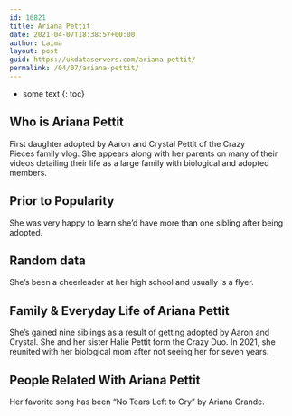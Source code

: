```yaml
---
id: 16821
title: Ariana Pettit
date: 2021-04-07T18:38:57+00:00
author: Laima
layout: post
guid: https://ukdataservers.com/ariana-pettit/
permalink: /04/07/ariana-pettit/
---
```


* some text
{: toc}


## Who is Ariana Pettit
                  
                  
                  
First daughter adopted by Aaron and Crystal Pettit of the Crazy Pieces family vlog. She appears along with her parents on many of their videos detailing their life as a large family with biological and adopted members.  
                  
              
            
              
            
                
                
                
## Prior to Popularity
                  
                  
                  
She was very happy to learn she&#8217;d have more than one sibling after being adopted. 
                  
              
            
              
            
                
                
                
## Random data
                  
                  
                  
She&#8217;s been a cheerleader at her high school and usually is a flyer. 
                  
              
            
              
            
                
                
                
## Family & Everyday Life of Ariana Pettit
                  
                  
                  
She&#8217;s gained nine siblings as a result of getting adopted by Aaron and Crystal. She and her sister Halie Pettit form the Crazy Duo. In 2021, she reunited with her biological mom after not seeing her for seven years.
                  
              
            
              
            
                
                
                
## People Related With Ariana Pettit
                  
                  
                  
Her favorite song has been &#8220;No Tears Left to Cry&#8221; by Ariana Grande.
                  
              
            
              
            
                
              
            
              
              
            
            
              
            
          
          
          